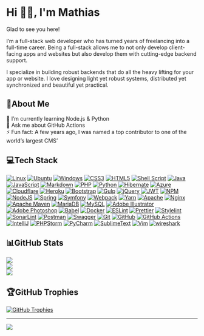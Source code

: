 # Hi 👋🏻, I'm Mathias

Glad to see you here!

I’m a full-stack web developer who has turned years of freelancing into a full-time career. Being a full-stack allows me
to not only develop client-facing apps and websites but also develop them with cutting-edge backend support.

I specialize in building robust backends that do all the heavy lifting for your app or website. I love designing light
yet robust systems, distributed yet synchronized and beautiful yet practical.

## 💫About Me

🌱 I’m currently learning Node.js & Python  
💬 Ask me about GitHub Actions  
⚡ Fun fact: A few years ago, I was named a top contributor to one of the world’s largest CMS’

## 💻Tech Stack

[![Linux](https://img.shields.io/badge/Linux-FCC624?style=flat-square&logo=linux&logoColor=black)](#) [![Ubuntu](https://img.shields.io/badge/Ubuntu-E95420?style=flat-square&logo=ubuntu&logoColor=white)](#) [![Windows](https://img.shields.io/badge/Windows-0078D6?style=flat-square&logo=windows&logoColor=white)](#) [![CSS3](https://img.shields.io/badge/css3-%231572B6.svg?style=flat-square&logo=css3&logoColor=white)](#) [![HTML5](https://img.shields.io/badge/html5-%23E34F26.svg?style=flat-square&logo=html5&logoColor=white)](#) [![Shell Script](https://img.shields.io/badge/shell_script-%23121011.svg?style=flat-square&logo=gnu-bash&logoColor=white)](#) [![Java](https://img.shields.io/badge/java-%23ED8B00.svg?style=flat-square&logo=java&logoColor=white)](#) [![JavaScript](https://img.shields.io/badge/javascript-%23323330.svg?style=flat-square&logo=javascript&logoColor=%23F7DF1E)](#) [![Markdown](https://img.shields.io/badge/markdown-%23000000.svg?style=flat-square&logo=markdown&logoColor=white)](#) [![PHP](https://img.shields.io/badge/php-%23777BB4.svg?style=flat-square&logo=php&logoColor=white)](#) [![Python](https://img.shields.io/badge/python-3670A0?style=flat-square&logo=python&logoColor=ffdd54)](#) [![Hibernate](https://img.shields.io/badge/Hibernate-59666C.svg?style=flat-square&logo=Hibernate&logoColor=white)](#) [![Azure](https://img.shields.io/badge/azure-%230072C6.svg?style=flat-square&logo=azure-devops&logoColor=white)](#) [![Cloudflare](https://img.shields.io/badge/Cloudflare-F38020?style=flat-square&logo=Cloudflare&logoColor=white)](#) [![Heroku](https://img.shields.io/badge/heroku-%23430098.svg?style=flat-square&logo=heroku&logoColor=white)](#) [![Bootstrap](https://img.shields.io/badge/bootstrap-%23563D7C.svg?style=flat-square&logo=bootstrap&logoColor=white)](#) [![Gulp](https://img.shields.io/badge/GULP-%23CF4647.svg?style=flat-square&logo=gulp&logoColor=white)](#) [![jQuery](https://img.shields.io/badge/jquery-%230769AD.svg?style=flat-square&logo=jquery&logoColor=white)](#) [![JWT](https://img.shields.io/badge/JWT-black?style=flat-square&logo=JSON%20web%20tokens)](#) [![NPM](https://img.shields.io/badge/NPM-%23000000.svg?style=flat-square&logo=npm&logoColor=white)](#) [![NodeJS](https://img.shields.io/badge/node.js-6DA55F?style=flat-square&logo=node.js&logoColor=white)](#) [![Spring](https://img.shields.io/badge/spring-%236DB33F.svg?style=flat-square&logo=spring&logoColor=white)](#) [![Symfony](https://img.shields.io/badge/symfony-%23000000.svg?style=flat-square&logo=symfony&logoColor=white)](#) [![Webpack](https://img.shields.io/badge/webpack-%238DD6F9.svg?style=flat-square&logo=webpack&logoColor=black)](#) [![Yarn](https://img.shields.io/badge/yarn-%232C8EBB.svg?style=flat-square&logo=yarn&logoColor=white)](#) [![Apache](https://img.shields.io/badge/apache-%23D42029.svg?style=flat-square&logo=apache&logoColor=white)](#) [![Nginx](https://img.shields.io/badge/nginx-%23009639.svg?style=flat-square&logo=nginx&logoColor=white)](#) [![Apache Maven](https://img.shields.io/badge/Apache%20Maven-C71A36?style=flat-square&logo=Apache%20Maven&logoColor=white)](#) [![MariaDB](https://img.shields.io/badge/MariaDB-003545?style=flat-square&logo=mariadb&logoColor=white)](#) [![MySQL](https://img.shields.io/badge/mysql-%2300f.svg?style=flat-square&logo=mysql&logoColor=white)](#) [![Adobe Illustrator](https://img.shields.io/badge/adobeillustrator-%23FF9A00.svg?style=flat-square&logo=adobeillustrator&logoColor=white)](#) [![Adobe Photoshop](https://img.shields.io/badge/adobephotoshop-%2331A8FF.svg?style=flat-square&logo=adobephotoshop&logoColor=white)](#) [![Babel](https://img.shields.io/badge/Babel-F9DC3e?style=flat-square&logo=babel&logoColor=black)](#) [![Docker](https://img.shields.io/badge/docker-%230db7ed.svg?style=flat-square&logo=docker&logoColor=white)](#) [![ESLint](https://img.shields.io/badge/ESLint-4B3263?style=flat-square&logo=eslint&logoColor=white)](#) [![Prettier](https://img.shields.io/badge/prettier-1A2C34?style=flat-square&logo=prettier&logoColor=F7BA3E)](#) [![Stylelint](https://img.shields.io/badge/stylelint-000?style=flat-square&logo=stylelint&logoColor=white)](#) [![SonarLint](https://img.shields.io/badge/SonarLint-CB2029?style=flat-square&logo=sonarlint&logoColor=white)](#) [![Postman](https://img.shields.io/badge/Postman-FF6C37?style=flat-square&logo=postman&logoColor=white)](#) [![Swagger](https://img.shields.io/badge/-Swagger-%23Clojure?style=flat-square&logo=swagger&logoColor=white)](#) [![Git](https://img.shields.io/badge/git-%23F05033.svg?style=flat-square&logo=git&logoColor=white)](#) [![GitHub](https://img.shields.io/badge/github-%23121011.svg?style=flat-square&logo=github&logoColor=white)](#) [![GitHub Actions](https://img.shields.io/badge/github%20actions-%232671E5.svg?style=flat-square&logo=githubactions&logoColor=white)](#) [![IntelliJ](https://img.shields.io/badge/IntelliJ_IDEA-000000.svg?style=flat-square&logo=intellij-idea&logoColor=white)](#) [![PHPStorm](http://img.shields.io/badge/-PHPStorm-181717?style=flat-square&logo=phpstorm&logoColor=white)](#) [![PyCharm](https://img.shields.io/badge/PyCharm-000000.svg?&style=flat-square&logo=PyCharm&logoColor=white)](#) [![SublimeText](https://img.shields.io/badge/sublime_text-%23575757.svg?&style=flat-square&logo=sublime-text&logoColor=important)](#) [![Vim](https://img.shields.io/badge/VIM-%2311AB00.svg?&style=flat-square&logo=vim&logoColor=white)](#) [![wireshark](https://img.shields.io/badge/wireshark-%231679A7.svg?&style=flat-square&logo=wireshark&logoColor=white)](#)

## 📊GitHub Stats

[![](https://github-readme-stats.vercel.app/api?username=MathiasReker&theme=dark&hide_border=true&include_all_commits=true&count_private=true&show_icons=true)](#)  
[![](https://github-readme-streak-stats.herokuapp.com/?user=MathiasReker&theme=dark&hide_border=true)](#)  
[![](https://github-readme-stats.vercel.app/api/top-langs/?username=MathiasReker&theme=dark&hide_border=true&include_all_commits=true&count_private=true&layout=compact&langs_count=8)](#)

## 🏆GitHub Trophies

[![GitHub Trophies](https://github-profile-trophy.vercel.app/?username=MathiasReker&theme=onedark&no-bg=true&no-frame=true&column=-1)](#)

---
[![](https://visitcount.itsvg.in/api?id=MathiasReker&icon=0&color=0)](https://visitcount.itsvg.in/analytics/MathiasReker)
